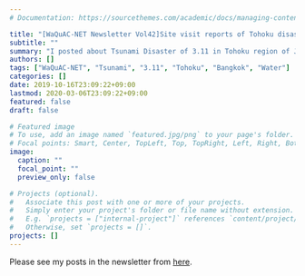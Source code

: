 ```yaml
---
# Documentation: https://sourcethemes.com/academic/docs/managing-content/

title: "[WaQuAC-NET Newsletter Vol42]Site visit reports of Tohoku disaster area & Bangkhen WTP in Bangkok"
subtitle: ""
summary: "I posted about Tsunami Disaster of 3.11 in Tohoku region of Japan. I also wrote my observation of Bangkhen WTP in Bangkok, Thailand."
authors: []
tags: ["WaQuAC-NET", "Tsunami", "3.11", "Tohoku", "Bangkok", "Water"]
categories: []
date: 2019-10-16T23:09:22+09:00
lastmod: 2020-03-06T23:09:22+09:00
featured: false
draft: false

# Featured image
# To use, add an image named `featured.jpg/png` to your page's folder.
# Focal points: Smart, Center, TopLeft, Top, TopRight, Left, Right, BottomLeft, Bottom, BottomRight.
image:
  caption: ""
  focal_point: ""
  preview_only: false

# Projects (optional).
#   Associate this post with one or more of your projects.
#   Simply enter your project's folder or file name without extension.
#   E.g. `projects = ["internal-project"]` references `content/project/deep-learning/index.md`.
#   Otherwise, set `projects = []`.
projects: []
---
```


Please see my posts in the newsletter from [here](http://www.waquac.net/english/pdf/newsletter_vol.42_en.pdf).